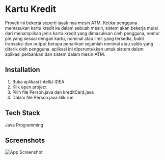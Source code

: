 # Kartu Kredit

Proyek ini bekerja seperti layak nya mesin ATM. Ketika pengguna memasukan kartu kredit ke dalam sebuah mesin, sistem akan bekerja mulai dari menampilkan jenis kartu kredit yang dimasukkan oleh pengguna, nomor pin yang sesuai dengan kartu, nominal atau limit yang tersedia, bukti transaksi dan output berupa penarikan sejumlah nominal atau saldo yang ditarik oleh pengguna. aplikasi ini diperuntukkan untuk sistem dalam aplikasi perbankan dan sistem dalam mesin ATM.

## Installation

1. Buka aplikasi IntelliJ IDEA
2. Klik open project
3. Pilih file Person.java dan kreditCard.java
4. Dalam file Person.java klik run.


## Tech Stack

Java Programming


## Screenshots

![App Screenshot](https://i.ibb.co/0BtrDwH/Screenshot-2.png)
